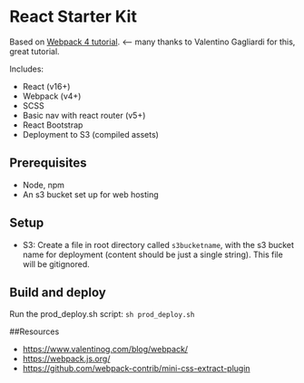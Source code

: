 # React Starter Kit
Based on [Webpack 4 tutorial](https://www.valentinog.com/blog/webpack/). <-- many thanks to
Valentino Gagliardi for this, great tutorial.

Includes:
- React (v16+)
- Webpack (v4+)
- SCSS
- Basic nav with react router (v5+)
- React Bootstrap
- Deployment to S3 (compiled assets)

## Prerequisites
- Node, npm
- An s3 bucket set up for web hosting

## Setup
- S3: Create a file in root directory called `s3bucketname`, with the s3 bucket name for deployment (content should be just a single string). This file will be gitignored.

## Build and deploy
Run the prod_deploy.sh script: `sh prod_deploy.sh`

##Resources
- https://www.valentinog.com/blog/webpack/
- https://webpack.js.org/
- https://github.com/webpack-contrib/mini-css-extract-plugin
